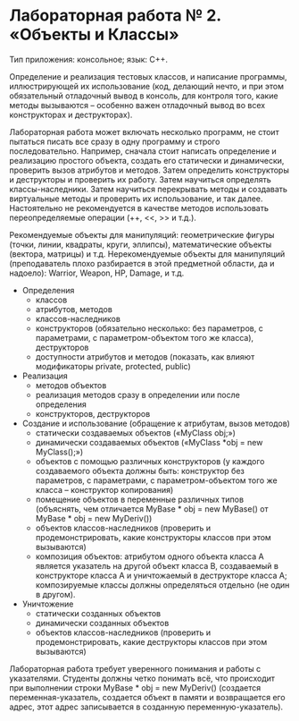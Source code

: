 # Лабораторная работа № 2. «Объекты и Классы»
Тип приложения: консольное; язык: C++.

Определение и реализация тестовых классов, и написание программы, иллюстрирующей их использование (код, делающий нечто, и при этом обязательный отладочный вывод в консоль, для контроля того, какие методы вызываются – особенно важен отладочный вывод во всех конструкторах и деструкторах).

Лабораторная работа может включать несколько программ, не стоит пытаться писать все сразу в одну программу и строго последовательно. Например, сначала стоит написать определение и реализацию простого объекта, создать его статически и динамически, проверить вызов атрибутов и методов. Затем определить конструкторы и деструкторы и проверить их работу. Затем научиться определять классы-наследники. Затем научиться перекрывать методы и создавать виртуальные методы и проверить их использование, и так далее. Настоятельно не рекомендуется в качестве методов использовать переопределяемые операции (++, <<, >> и т.д.).

Рекомендуемые объекты для манипуляций: геометрические фигуры (точки, линии, квадраты, круги, эллипсы), математические объекты (вектора, матрицы) и т.д.
Нерекомендуемые объекты для манипуляций (преподаватель плохо разбирается в этой предметной области, да и надоело): Warrior, Weapon, HP, Damage, и т.д.

*	Определения
    +	классов
    +	атрибутов, методов
    +	классов-наследников
    +	конструкторов (обязательно несколько: без параметров, с параметрами, с параметром-объектом того же класса), деструкторов
    +	доступности атрибутов и методов (показать, как влияют модификаторы private, protected, public)
*	Реализация
    +	методов объектов
    +	реализация методов сразу в определении или после определения
    +	конструкторов, деструкторов
*	Создание и использование (обращение к атрибутам, вызов методов)
    +	статически создаваемых объектов («MyClass obj;»)
    +	динамически создаваемых объектов («MyClass *obj = new MyClass();»)
    +	объектов с помощью различных конструкторов (у каждого создаваемого объекта должны быть: конструктор без параметров, с параметрами, с параметром-объектом того же класса –         конструктор копирования)
    +	помещение объектов в переменные различных типов (объяснять, чем отличается MyBase * obj = new MyBase() от MyBase * obj = new MyDeriv())
    +	объектов классов-наследников (проверить и продемонстрировать, какие конструкторы классов при этом вызываются)
    +	композиция объектов: атрибутом одного объекта класса A является указатель на другой объект класса B, создаваемый в конструкторе класса A и уничтожаемый в деструкторе             класса A; композируемые классы должны определяться отдельно (не один в другом).
*	Уничтожение
    +	статически созданных объектов
    +	динамически созданных объектов
    +	объектов классов-наследников (проверить и продемонстрировать, какие деструкторы классов при этом вызываются)

 Лабораторная работа требует уверенного понимания и работы с указателями. Студенты должны четко понимать всё, что происходит при выполнении строки MyBase * obj = new MyDeriv() (создается переменная-указатель, создается объект в памяти и возвращается его адрес, этот адрес записывается в созданную переменную-указатель).
